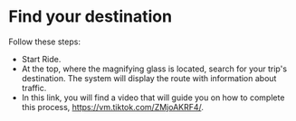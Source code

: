 # Find your destination 
Follow these steps:

* Start Ride.
* At the top, where the magnifying glass is located, search for your trip's destination. The system will display the route with information about traffic.
* In this link, you will find a video that will guide you on how to complete this process, https://vm.tiktok.com/ZMjoAKRF4/.  
